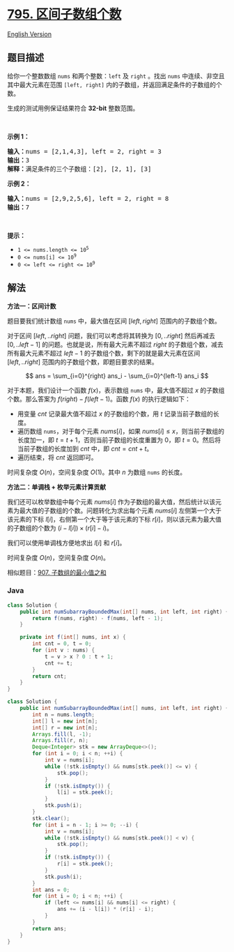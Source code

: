 # [795. 区间子数组个数](https://leetcode.cn/problems/number-of-subarrays-with-bounded-maximum)

[English Version](/solution/0700-0799/0795.Number%20of%20Subarrays%20with%20Bounded%20Maximum/README_EN.md)

## 题目描述

<!-- 这里写题目描述 -->

<p>给你一个整数数组 <code>nums</code> 和两个整数：<code>left</code> 及 <code>right</code> 。找出 <code>nums</code> 中连续、非空且其中最大元素在范围&nbsp;<code>[left, right]</code> 内的子数组，并返回满足条件的子数组的个数。</p>

<p>生成的测试用例保证结果符合 <strong>32-bit</strong> 整数范围。</p>

<p>&nbsp;</p>

<p><strong>示例 1：</strong></p>

<pre>
<strong>输入：</strong>nums = [2,1,4,3], left = 2, right = 3
<strong>输出：</strong>3
<strong>解释：</strong>满足条件的三个子数组：[2], [2, 1], [3]
</pre>

<p><strong>示例 2：</strong></p>

<pre>
<strong>输入：</strong>nums = [2,9,2,5,6], left = 2, right = 8
<strong>输出：</strong>7
</pre>

<p>&nbsp;</p>

<p><strong>提示：</strong></p>

<ul>
	<li><code>1 &lt;= nums.length &lt;= 10<sup>5</sup></code></li>
	<li><code>0 &lt;= nums[i] &lt;= 10<sup>9</sup></code></li>
	<li><code>0 &lt;= left &lt;= right &lt;= 10<sup>9</sup></code></li>
</ul>

## 解法

**方法一：区间计数**

题目要我们统计数组 `nums` 中，最大值在区间 $[left, right]$ 范围内的子数组个数。

对于区间 $[left,..right]$ 问题，我们可以考虑将其转换为 $[0,..right]$ 然后再减去 $[0,..left-1]$ 的问题。也就是说，所有最大元素不超过 $right$ 的子数组个数，减去所有最大元素不超过 $left-1$ 的子数组个数，剩下的就是最大元素在区间 $[left,..right]$ 范围内的子数组个数，即题目要求的结果。

$$
ans = \sum_{i=0}^{right} ans_i -  \sum_{i=0}^{left-1} ans_i
$$

对于本题，我们设计一个函数 $f(x)$，表示数组 `nums` 中，最大值不超过 $x$ 的子数组个数。那么答案为 $f(right) - f(left-1)$。函数 $f(x)$ 的执行逻辑如下：

-   用变量 $cnt$ 记录最大值不超过 $x$ 的子数组的个数，用 $t$ 记录当前子数组的长度。
-   遍历数组 `nums`，对于每个元素 $nums[i]$，如果 $nums[i] \leq x$，则当前子数组的长度加一，即 $t=t+1$，否则当前子数组的长度重置为 0，即 $t=0$。然后将当前子数组的长度加到 $cnt$ 中，即 $cnt = cnt + t$。
-   遍历结束，将 $cnt$ 返回即可。

时间复杂度 $O(n)$，空间复杂度 $O(1)$。其中 $n$ 为数组 `nums` 的长度。

**方法二：单调栈 + 枚举元素计算贡献**

我们还可以枚举数组中每个元素 $nums[i]$ 作为子数组的最大值，然后统计以该元素为最大值的子数组的个数。问题转化为求出每个元素 $nums[i]$ 左侧第一个大于该元素的下标 $l[i]$，右侧第一个大于等于该元素的下标 $r[i]$，则以该元素为最大值的子数组的个数为 $(i - l[i]) \times (r[i] - i)$。

我们可以使用单调栈方便地求出 $l[i]$ 和 $r[i]$。

时间复杂度 $O(n)$，空间复杂度 $O(n)$。

相似题目：[907. 子数组的最小值之和](/solution/0900-0999/0907.Sum%20of%20Subarray%20Minimums/README.md)

### **Java**

```java
class Solution {
    public int numSubarrayBoundedMax(int[] nums, int left, int right) {
        return f(nums, right) - f(nums, left - 1);
    }

    private int f(int[] nums, int x) {
        int cnt = 0, t = 0;
        for (int v : nums) {
            t = v > x ? 0 : t + 1;
            cnt += t;
        }
        return cnt;
    }
}
```

```java
class Solution {
    public int numSubarrayBoundedMax(int[] nums, int left, int right) {
        int n = nums.length;
        int[] l = new int[n];
        int[] r = new int[n];
        Arrays.fill(l, -1);
        Arrays.fill(r, n);
        Deque<Integer> stk = new ArrayDeque<>();
        for (int i = 0; i < n; ++i) {
            int v = nums[i];
            while (!stk.isEmpty() && nums[stk.peek()] <= v) {
                stk.pop();
            }
            if (!stk.isEmpty()) {
                l[i] = stk.peek();
            }
            stk.push(i);
        }
        stk.clear();
        for (int i = n - 1; i >= 0; --i) {
            int v = nums[i];
            while (!stk.isEmpty() && nums[stk.peek()] < v) {
                stk.pop();
            }
            if (!stk.isEmpty()) {
                r[i] = stk.peek();
            }
            stk.push(i);
        }
        int ans = 0;
        for (int i = 0; i < n; ++i) {
            if (left <= nums[i] && nums[i] <= right) {
                ans += (i - l[i]) * (r[i] - i);
            }
        }
        return ans;
    }
}
```
